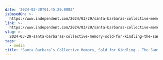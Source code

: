 ```yaml
---
date: '2024-03-30T01:45:20.000Z'
isBasedOn: >-
  https://www.independent.com/2024/03/29/santa-barbaras-collective-memory-sold-for-kindling/
link: >-
  https://www.independent.com/2024/03/29/santa-barbaras-collective-memory-sold-for-kindling/
slug: >-
  2024-03-29-santa-barbaras-collective-memory-sold-for-kindling-the-santa-barbara-in
tags:
  - media
title: 'Santa Barbara’s Collective Memory, Sold for Kindling - The Santa Barbara In'
---
```


